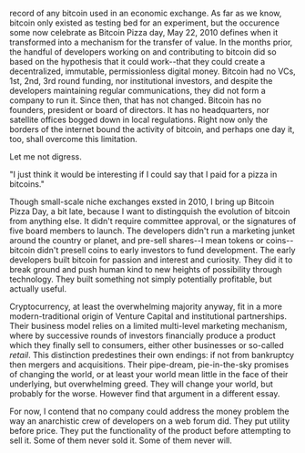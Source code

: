 record of any bitcoin used in an economic exchange. As far as we know,
bitcoin only existed as testing bed for an experiment, but the occurence
some now celebrate as Bitcoin Pizza day, May 22, 2010 defines when it
transformed into a mechanism for the transfer of value. In the months
prior, the handful of developers working on and contributing to bitcoin
did so based on the hypothesis that it could work\--that they could
create a decentralized, immutable, permissionless digital money. Bitcoin
had no VCs, 1st, 2nd, 3rd round funding, nor institutional investors,
and despite the developers maintaining regular communications, they did
not form a company to run it. Since then, that has not changed. Bitcoin
has no founders, president or board of directors. It has no
headquarters, nor satellite offices bogged down in local regulations.
Right now only the borders of the internet bound the activity of
bitcoin, and perhaps one day it, too, shall overcome this limitation.

Let me not digress.

\"I just think it would be interesting if I could say that I paid for a
pizza in bitcoins.\"

Though small-scale niche exchanges exsted in 2010, I bring up Bitcoin
Pizza Day, a bit late, because I want to distingquish the evolution of
bitcoin from anything else. It didn\'t require committee approval, or
the signatures of five board members to launch. The developers didn\'t
run a marketing junket around the country or planet, and pre-sell
shares\--I mean tokens or coins\--bitcoin didn\'t presell coins to early
investors to fund development. The early developers built bitcoin for
passion and interest and curiosity. They did it to break ground and push
human kind to new heights of possibility through technology. They built
something not simply potentially profitable, but actually useful.

Cryptocurrency, at least the overwhelming majority anyway, fit in a more
modern-traditional origin of Venture Capital and institutional
partnerships. Their business model relies on a limited multi-level
marketing mechanism, where by successive rounds of investors financially
produce a product which they finally sell to consumers, either other
businesses or so-called *retail*. This distinction predestines their own
endings: if not from bankruptcy then mergers and acquisitions. Their
pipe-dream, pie-in-the-sky promises of changing the world, or at least
your world mean little in the face of their underlying, but overwhelming
greed. They will change your world, but probably for the worse. However
find that argument in a different essay.

For now, I contend that no company could address the money problem the
way an anarchistic crew of developers on a web forum did. They put
utility before price. They put the functionality of the product before
attempting to sell it. Some of them never sold it. Some of them never
will.


